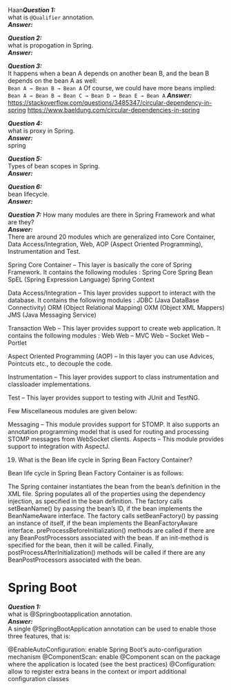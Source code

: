 Haan***Question 1:***  
what is `@Qualifier` annotation.  
***Answer:***  

***Question 2:***  
what is propogation in Spring.  
***Answer:***  

***Question 3:***  
It happens when a bean A depends on another bean B, and the bean B depends on the bean A as well:  
`Bean A → Bean B → Bean A`
Of course, we could have more beans implied:  
`Bean A → Bean B → Bean C → Bean D → Bean E → Bean A`
***Answer:***  
https://stackoverflow.com/questions/3485347/circular-dependency-in-spring
https://www.baeldung.com/circular-dependencies-in-spring


***Question 4:***  
what is proxy in Spring.  
***Answer:***  
spring


***Question 5:***  
Types of bean scopes in Spring.  
***Answer:***  



***Question 6:***  
bean lifecycle.  
***Answer:***  

***Question 7:***
How many modules are there in Spring Framework and what are they?  
***Answer:***  
There are around 20 modules which are generalized into Core Container, Data Access/Integration, Web, AOP (Aspect Oriented Programming), Instrumentation and Test.

Spring Core Container – This layer is basically the core of Spring Framework. It contains the following modules :
Spring Core
Spring Bean
SpEL (Spring Expression Language)
Spring Context 

Data Access/Integration – This layer provides support to interact with the database. It contains the following modules :
JDBC (Java DataBase Connectivity)
ORM (Object Relational Mapping)
OXM (Object XML Mappers)
JMS (Java Messaging Service)

Transaction
Web – This layer provides support to create web application. It contains the following modules :
Web
Web – MVC
Web – Socket
Web – Portlet

Aspect Oriented Programming (AOP) – In this layer you can use Advices, Pointcuts etc., to decouple the code.

Instrumentation – This layer provides support to class instrumentation and classloader implementations.

Test – This layer provides support to testing with JUnit and TestNG.

Few Miscellaneous modules are given below:

Messaging – This module provides support for STOMP. It also supports an annotation programming model that is used for routing and processing STOMP messages from WebSocket clients.
Aspects – This module provides support to integration with AspectJ.

19. What is the Bean life cycle in Spring Bean Factory Container?

Bean life cycle in Spring Bean Factory Container is as follows:

The Spring container instantiates the bean from the bean’s definition in the XML file.
Spring populates all of the properties using the dependency injection, as specified in the bean definition.
The factory calls setBeanName() by passing the bean’s ID, if the bean implements the BeanNameAware interface.
The factory calls setBeanFactory() by passing an instance of itself, if the bean implements the BeanFactoryAware interface.
preProcessBeforeInitialization() methods are called if there are any BeanPostProcessors associated with the bean.
If an init-method is specified for the bean, then it will be called.
Finally, postProcessAfterInitialization() methods will be called if there are any BeanPostProcessors associated with the bean.



# Spring Boot #
***Question 1:***  
what is @Springbootapplication annotation.  
***Answer:***   
A single @SpringBootApplication annotation can be used to enable those three features, that is:

@EnableAutoConfiguration: enable Spring Boot’s auto-configuration mechanism
@ComponentScan: enable @Component scan on the package where the application is located (see the best practices)
@Configuration: allow to register extra beans in the context or import additional configuration classes
